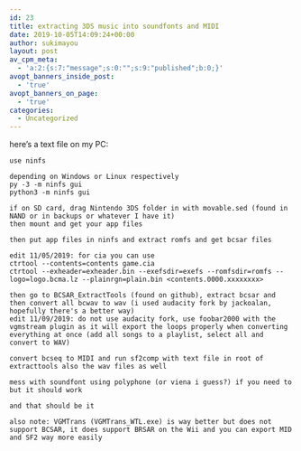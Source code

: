 ```yaml
---
id: 23
title: extracting 3DS music into soundfonts and MIDI
date: 2019-10-05T14:09:24+00:00
author: sukimayou
layout: post
av_cpm_meta:
  - 'a:2:{s:7:"message";s:0:"";s:9:"published";b:0;}'
avopt_banners_inside_post:
  - 'true'
avopt_banners_on_page:
  - 'true'
categories:
  - Uncategorized
---
```

here&#8217;s a text file on my PC:

<pre class="wp-block-code"><code>use ninfs

depending on Windows or Linux respectively
py -3 -m ninfs gui
python3 -m ninfs gui

if on SD card, drag Nintendo 3DS folder in with movable.sed (found in NAND or in backups or whatever I have it)
then mount and get your app files

then put app files in ninfs and extract romfs and get bcsar files

edit 11/05/2019: for cia you can use
ctrtool --contents=contents game.cia
ctrtool --exheader=exheader.bin --exefsdir=exefs --romfsdir=romfs --logo=logo.bcma.lz --plainrgn=plain.bin &lt;contents.0000.xxxxxxxx>

then go to BCSAR_ExtractTools (found on github), extract bcsar and then convert all bcwav to wav (i used audacity fork by jackoalan, hopefully there's a better way)
edit 11/09/2019: do not use audacity fork, use foobar2000 with the vgmstream plugin as it will export the loops properly when converting everything at once (add all songs to a playlist, select all and convert to WAV)

convert bcseq to MIDI and run sf2comp with text file in root of extracttools also the wav files as well

mess with soundfont using polyphone (or viena i guess?) if you need to but it should work

and that should be it

also note: VGMTrans (VGMTrans_WTL.exe) is way better but does not support BCSAR, it does support BRSAR on the Wii and you can export MID and SF2 way more easily</code></pre>